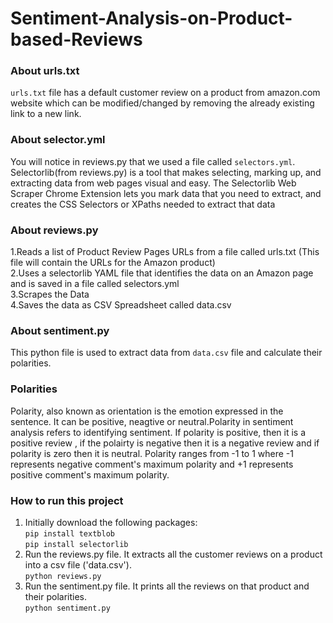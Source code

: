 # Sentiment-Analysis-on-Product-based-Reviews
### About urls.txt
``` urls.txt ``` file has a default customer review on a product from amazon.com website which can be modified/changed by removing the already existing link to a new link.

### About selector.yml
You will notice in reviews.py that we used a file called ``` selectors.yml ```. Selectorlib(from reviews.py) is a tool that makes selecting, marking up, and extracting data from web pages visual and easy. The Selectorlib Web Scraper Chrome Extension lets you mark data that you need to extract, and creates the CSS Selectors or XPaths needed to extract that data 

### About reviews.py
1.Reads a list of Product Review Pages URLs from a file called urls.txt (This file will contain the URLs for the Amazon product) <br/>
2.Uses a selectorlib YAML file that identifies the data on an Amazon page and is saved in a file called selectors.yml <br/>
3.Scrapes the Data <br/>
4.Saves the data as CSV Spreadsheet called data.csv <br/>

### About sentiment.py
This python file is used to extract data from ``` data.csv ``` file and calculate their polarities.

### Polarities
Polarity, also known as orientation is the emotion expressed in the sentence. It can be positive, neagtive or neutral.Polarity in sentiment analysis refers to identifying sentiment. If polarity is positive, then it is a positive review , if the polairty is negative 
then it is a negative review and if polarity is zero then it is neutral. Polarity ranges from -1 to 1 where -1 represents 
negative comment's maximum polarity and +1 represents positive comment's maximum polarity.

### How to run this project
1. Initially download the following packages: <br/>
``` pip install textblob ``` <br/>
``` pip install selectorlib ``` <br/>
2. Run the reviews.py file. It extracts all the customer reviews on a product into a csv file ('data.csv'). <br/>
``` python reviews.py ``` <br/>
3. Run the sentiment.py file. It prints all the reviews on that product and their polarities.<br/>
``` python sentiment.py ```
